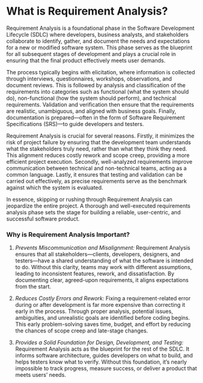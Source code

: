 # What is Requirement Analysis?

Requirement Analysis is a foundational phase in the Software Development Lifecycle (SDLC) where developers, business analysts, and stakeholders collaborate to identify, gather, and document the needs and expectations for a new or modified software system. This phase serves as the blueprint for all subsequent stages of development and plays a crucial role in ensuring that the final product effectively meets user demands.

The process typically begins with elicitation, where information is collected through interviews, questionnaires, workshops, observations, and document reviews. This is followed by analysis and classification of the requirements into categories such as functional (what the system should do), non-functional (how the system should perform), and technical requirements. Validation and verification then ensure that the requirements are realistic, unambiguous, and aligned with business goals. Finally, documentation is prepared—often in the form of Software Requirement Specifications (SRS)—to guide developers and testers.

Requirement Analysis is crucial for several reasons. Firstly, it minimizes the risk of project failure by ensuring that the development team understands what the stakeholders truly need, rather than what they think they need. This alignment reduces costly rework and scope creep, providing a more efficient project execution. Secondly, well-analyzed requirements improve communication between technical and non-technical teams, acting as a common language. Lastly, it ensures that testing and validation can be carried out effectively, as precise requirements serve as the benchmark against which the system is evaluated.

In essence, skipping or rushing through Requirement Analysis can jeopardize the entire project. A thorough and well-executed requirements analysis phase sets the stage for building a reliable, user-centric, and successful software product.


### Why is Requirement Analysis Important?

1. *Prevents Miscommunication and Misalignment:*
Requirement Analysis ensures that all stakeholders—clients, developers, designers, and testers—have a shared understanding of what the software is intended to do. Without this clarity, teams may work with different assumptions, leading to inconsistent features, rework, and dissatisfaction. By documenting clear, agreed-upon requirements, it aligns expectations from the start.

2. *Reduces Costly Errors and Rework:*
Fixing a requirement-related error during or after development is far more expensive than correcting it early in the process. Through proper analysis, potential issues, ambiguities, and unrealistic goals are identified before coding begins. This early problem-solving saves time, budget, and effort by reducing the chances of scope creep and late-stage changes.

3. *Provides a Solid Foundation for Design, Development, and Testing:*
Requirement Analysis acts as the blueprint for the rest of the SDLC. It informs software architecture, guides developers on what to build, and helps testers know what to verify. Without this foundation, it’s nearly impossible to track progress, measure success, or deliver a product that meets users’ needs.
